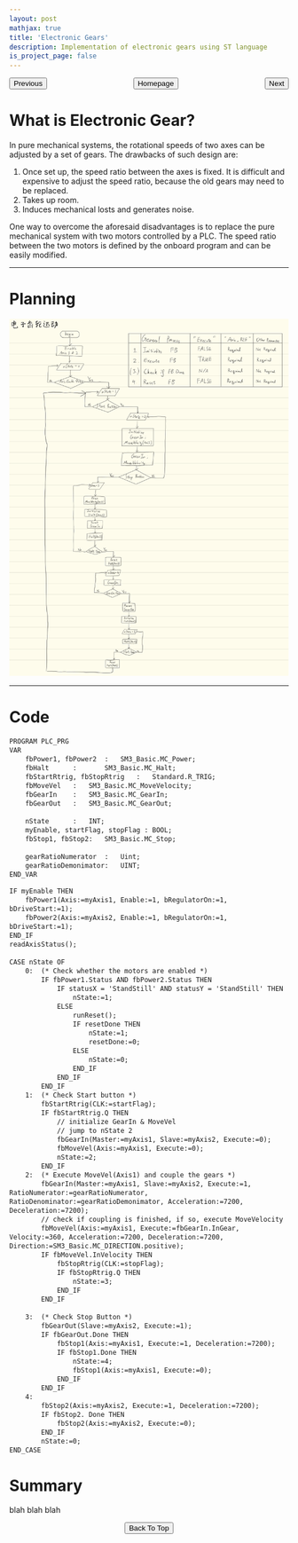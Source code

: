 ```yaml
---
layout: post
mathjax: true
title: 'Electronic Gears'
description: Implementation of electronic gears using ST language
is_project_page: false
---
```



<p style="text-align:center;">
<button type="button" onclick="window.location.href='index.html';">Homepage</button>
<span style="float:left;"><button type="button" onclick="alert('This is the first chapter!')">Previous</button></span>
<span style="float:right;"><button type="button" onclick="window.location.href='ch3.html';">Next</button></span>
</p>

# What is Electronic Gear?
In pure mechanical systems, the rotational speeds of two axes can be adjusted by a set of gears. The drawbacks of such design are:

1. Once set up, the speed ratio between the axes is fixed. It is difficult and expensive to adjust the speed ratio, because the old gears may need to be replaced.
2. Takes up room.
3. Induces mechanical losts and generates noise.

One way to overcome the aforesaid disadvantages is to replace the pure mechanical system with two motors controlled by a PLC. The speed ratio between the two motors is defined by the onboard program and can be easily modified.

***

# Planning
![flow chart](assets/images/flow_chart_electronic_gear.jpg)

***

# Code
```
PROGRAM PLC_PRG
VAR
	fbPower1, fbPower2 	:	SM3_Basic.MC_Power;
	fbHalt		:		SM3_Basic.MC_Halt;
	fbStartRtrig, fbStopRtrig 	:	Standard.R_TRIG;
	fbMoveVel	:	SM3_Basic.MC_MoveVelocity;
	fbGearIn	:	SM3_Basic.MC_GearIn;
	fbGearOut	:	SM3_Basic.MC_GearOut;
	
	nState		:	INT;
	myEnable, startFlag, stopFlag :	BOOL;
	fbStop1, fbStop2:	SM3_Basic.MC_Stop;	
	
	gearRatioNumerator	:	Uint;
	gearRatioDemonimator:	UINT;
END_VAR
```

```
IF myEnable THEN
	fbPower1(Axis:=myAxis1, Enable:=1, bRegulatorOn:=1, bDriveStart:=1);
	fbPower2(Axis:=myAxis2, Enable:=1, bRegulatorOn:=1, bDriveStart:=1);
END_IF
readAxisStatus();

CASE nState OF
	0:	(* Check whether the motors are enabled *)
		IF fbPower1.Status AND fbPower2.Status THEN
			IF statusX = 'StandStill' AND statusY = 'StandStill' THEN
				nState:=1;
			ELSE 
				runReset();
				IF resetDone THEN
					nState:=1;
					resetDone:=0;
				ELSE
					nState:=0;
				END_IF
			END_IF
		END_IF
	1:	(* Check Start button *)
		fbStartRtrig(CLK:=startFlag);
		IF fbStartRtrig.Q THEN
			// initialize GearIn & MoveVel
			// jump to nState 2
			fbGearIn(Master:=myAxis1, Slave:=myAxis2, Execute:=0);
			fbMoveVel(Axis:=myAxis1, Execute:=0);
			nState:=2;
		END_IF
	2:	(* Execute MoveVel(Axis1) and couple the gears *)
		fbGearIn(Master:=myAxis1, Slave:=myAxis2, Execute:=1, RatioNumerator:=gearRatioNumerator, RatioDenominator:=gearRatioDemonimator, Acceleration:=7200, Deceleration:=7200);
		// check if coupling is finished, if so, execute MoveVelocity
		fbMoveVel(Axis:=myAxis1, Execute:=fbGearIn.InGear, Velocity:=360, Acceleration:=7200, Deceleration:=7200, Direction:=SM3_Basic.MC_DIRECTION.positive);
		IF fbMoveVel.InVelocity THEN
			fbStopRtrig(CLK:=stopFlag);
			IF fbStopRtrig.Q THEN
				nState:=3;
			END_IF
		END_IF
		
	3:	(* Check Stop Button *)
		fbGearOut(Slave:=myAxis2, Execute:=1);
		IF fbGearOut.Done THEN
			fbStop1(Axis:=myAxis1, Execute:=1, Deceleration:=7200);
			IF fbStop1.Done THEN
				nState:=4;
				fbStop1(Axis:=myAxis1, Execute:=0);
			END_IF
		END_IF
	4:
		fbStop2(Axis:=myAxis2, Execute:=1, Deceleration:=7200); 
		IF fbStop2. Done THEN
			fbStop2(Axis:=myAxis2, Execute:=0);
		END_IF
		nState:=0;
END_CASE
```

# Summary
blah blah blah

<p style="text-align:center;">
<button type="button" onclick="window.location.href='#top';">Back To Top</button>
<p>
